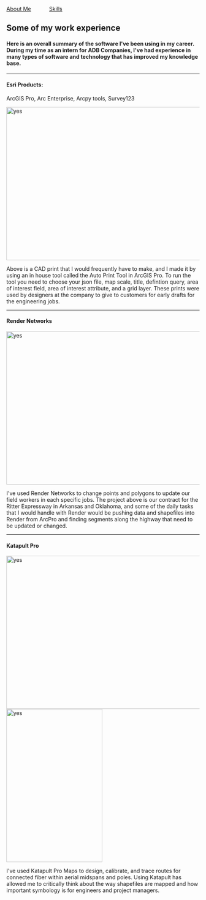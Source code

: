 <!DOCTYPE html>
<html>
    
<p><a href="./AboutMax.md">About Me</a> &nbsp; &nbsp; &nbsp; &nbsp; &nbsp; &nbsp;<a href="./Skills.md">Skills</a></p>
<head>
<h2 id="experience">Some of my work experience</h2>
</head>
    
<h4>Here is an overall summary of the software I've been using in my career. During my time as an intern for ADB Companies, I've had experience in many types of software and technology that has improved my knowledge base.</h4>

<body>
<p>
<hr>
<h4> Esri Products:</h4> 
ArcGIS Pro, Arc Enterprise, Arcpy tools, Survey123
</p>
<img src="https://github.com/max1sing/max1sing/blob/main/print%20tool.png?raw=true" alt="yes" width="700" height="400">
<p>Above is a CAD print that I would frequently have to make, and I made it by using an in house tool called the Auto Print Tool in ArcGIS Pro. To run the tool you need to choose your json file, map scale, title,
defintion query, area of interest field, area of interest attribute, and a grid layer. These prints were used by designers at the company to give to customers for early drafts for the engineering jobs.</p>
<hr>
<h4>Render Networks</h4>
<img src="https://github.com/max1sing/max1sing/blob/main/newrender.png?raw=true" alt="yes" width="700" height="400">
<p>I've used Render Networks to change points and polygons to update our field workers in each specific jobs. The project above is our contract for the Ritter Expressway in Arkansas and Oklahoma, 
and some of the daily tasks that I would handle with Render would be pushing data and shapefiles into Render from ArcPro and finding segments along the highway that need to be updated or changed.</p>
<hr>
<h4>Katapult Pro</h4>
<p float="left">
<img src="https://github.com/max1sing/max1sing/blob/main/katapult1.png?raw=true" alt="yes" width="700" height="400" />
<img src="https://github.com/max1sing/max1sing/blob/main/katapult2.png?raw=true" alt="yes" width="250" height="400" /> 
</p>
<p>I've used Katapult Pro Maps to design, calibrate, and trace routes for connected fiber within aerial midspans and poles. Using Katapult has allowed me to critically think about the way shapefiles are mapped
and how important symbology is for engineers and project managers.</p>
</body>  

  
